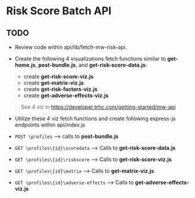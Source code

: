 # Risk Score Batch API

## TODO

- Review code within api/lib/fetch-mw-risk-api.

- Create the following 4 visualizations fetch functions similar to **get-home.js**, **post-bundle.js**, and **get-risk-score-data.js**:
  - create **get-risk-score-viz.js**
  - create **get-matrix-viz.js**
  - create **get-risk-factors-viz.js**
  - create **get-adverse-effects-viz.js**

> See 4 viz in https://developer.trhc.com/getting-started/mw-api

- Utilize these 4 viz fetch functions and create following express-js endpoints within api/index.js

- `POST \profiles` --> calls to **post-bundle.js**
- `GET \profiles\{id}\scoredata` --> Calls to **get-risk-score-data.js**
- `GET \profiles\{id}\riskscore` --> Calls to **get-risk-score-viz.js**
- `GET \profiles\{id}\matrix` --> Calls to **get-matrix-viz.js**
- `GET \profiles\{id}\adverse-effects` --> Calls to **get-adverse-effects-viz.js**
